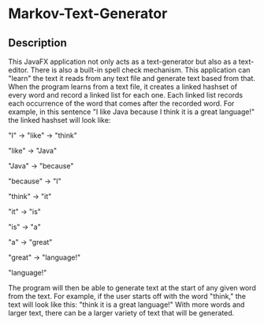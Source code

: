 # Markov-Text-Generator

## Description

This JavaFX application not only acts as a text-generator but also as a text-editor. There is also a built-in spell check mechanism. This application can "learn" the text it reads from any text file and generate text based from that. When the program learns from a text file, it creates a linked hashset of every word and record a linked list for each one. Each linked list records each occurrence of the word that comes after the recorded word. For example, in this sentence "I like Java because I think it is a great language!" the linked hashset will look like:

  "I" -> "like" -> "think"

  "like" -> "Java"

  "Java" -> "because"

  "because" -> "I"

  "think" -> "it"

  "it" -> "is"

  "is" -> "a"

  "a" -> "great"

  "great" -> "language!"

  "language!"

The program will then be able to generate text at the start of any given word from the text. For example, if the user starts off with the word "think," the text will look like this: "think it is a great language!" With more words and larger text, there can be a larger variety of text that will be generated.
